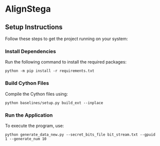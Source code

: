 # AlignStega


## Setup Instructions

Follow these steps to get the project running on your system:

### Install Dependencies
Run the following command to install the required packages:
```shell
python -m pip install -r requirements.txt
```

### Build Cython Files
Compile the Cython files using:
```shell
python baselines/setup.py build_ext --inplace
```

### Run the Application
To execute the program, use:
```shell
python generate_data_new.py --secret_bits_file bit_stream.txt --gpuid 1 --generate_num 10
```
